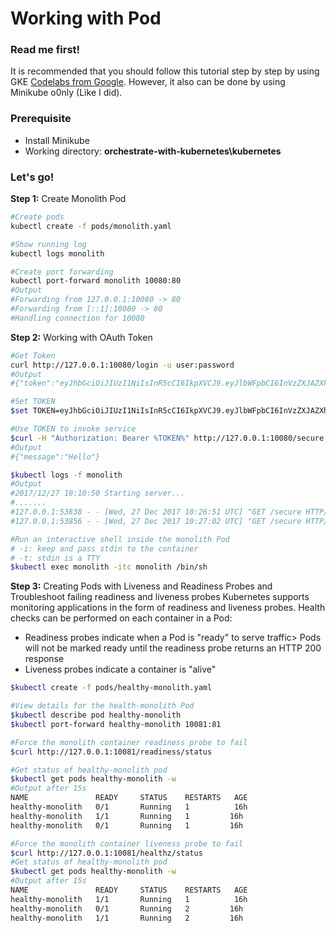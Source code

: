 
# Working with Pod 



### Read me first!
It is recommended that you should follow this tutorial step by step by using GKE [Codelabs from Google](https://codelabs.developers.google.com/codelabs/k8s-kickstart/#7). However, it also can be done by using Minikube o0nly (Like I did). 

### Prerequisite
* Install Minikube
* Working directory: **orchestrate-with-kubernetes\kubernetes**

### Let's go!
**Step 1:** Create Monolith Pod
```sh
#Create pods
kubectl create -f pods/monolith.yaml

#Show running log
kubectl logs monolith

#Create port forwarding
kubectl port-forward monolith 10080:80
#Output
#Forwarding from 127.0.0.1:10080 -> 80
#Forwarding from [::1]:10080 -> 80
#Handling connection for 10080
```
**Step 2:** Working with OAuth Token
```sh
#Get Token
curl http://127.0.0.1:10080/login -u user:password
#Output
#{"token":"eyJhbGciOiJIUzI1NiIsInR5cCI6IkpXVCJ9.eyJlbWFpbCI6InVzZXJAZXhhbXBsZS5jb20iLCJleHAiOjE1MTQ2MjkzMjAsImlhdCI6MTUxNDM3MDEyMCwiaXNzIjoiYXV0aC5zZXJ2aWNlIiwic3ViIjoidXNlciJ9.MfzwHunHivVWf6egNz_1aj-Iu-c8uOI-vAqy1D_XmzI"}

#Set TOKEN 
$set TOKEN=eyJhbGciOiJIUzI1NiIsInR5cCI6IkpXVCJ9.eyJlbWFpbCI6InVzZXJAZXhhbXBsZS5jb20iLCJleHAiOjE1MTQ2MjkzMjAsImlhdCI6MTUxNDM3MDEyMCwiaXNzIjoiYXV0aC5zZXJ2aWNlIiwic3ViIjoidXNlciJ9.MfzwHunHivVWf6egNz_1aj-Iu-c8uOI-vAqy1D_XmzI

#Use TOKEN to invoke service
$curl -H "Authorization: Bearer %TOKEN%" http://127.0.0.1:10080/secure
#Output
#{"message":"Hello"}

$kubectl logs -f monolith
#Output
#2017/12/27 10:10:50 Starting server...
#.......
#127.0.0.1:53838 - - [Wed, 27 Dec 2017 10:26:51 UTC] "GET /secure HTTP/1.1" curl/7.50.3
#127.0.0.1:53856 - - [Wed, 27 Dec 2017 10:27:02 UTC] "GET /secure HTTP/1.1" curl/7.50.3

#Run an interactive shell inside the monolith Pod
# -i: keep and pass stdin to the container
# -t: stdin is a TTY
$kubectl exec monolith -itc monolith /bin/sh
```

**Step 3:** Creating Pods with Liveness and Readiness Probes and Troubleshoot failing readiness and liveness probes
Kubernetes supports monitoring applications in the form of readiness and liveness probes. Health checks can be performed on each container in a Pod:
* Readiness probes indicate when a Pod is "ready" to serve traffic> Pods will not be marked ready until the readiness probe returns an HTTP 200 response
* Liveness probes indicate a container is "alive"

```sh
$kubectl create -f pods/healthy-monolith.yaml

#View details for the health-monolith Pod
$kubectl describe pod healthy-monolith
$kubectl port-forward healthy-monolith 10081:81

#Force the monolith container readiness probe to fail
$curl http://127.0.0.1:10081/readiness/status

#Get status of healthy-monolith pod
$kubectl get pods healthy-monolith -w
#Output after 15s
NAME               READY     STATUS    RESTARTS   AGE
healthy-monolith   0/1       Running   1          16h
healthy-monolith   1/1       Running   1         16h
healthy-monolith   0/1       Running   1         16h

#Force the monolith container liveness probe to fail
$curl http://127.0.0.1:10081/healthz/status
#Get status of healthy-monolith pod
$kubectl get pods healthy-monolith -w
#Output after 15s
NAME               READY     STATUS    RESTARTS   AGE
healthy-monolith   1/1       Running   1          16h
healthy-monolith   0/1       Running   2         16h
healthy-monolith   1/1       Running   2         16h

```












